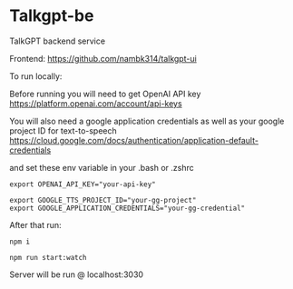 # Talkgpt-be
TalkGPT backend service

Frontend: https://github.com/nambk314/talkgpt-ui

To run locally:

Before running you will need to get OpenAI API key https://platform.openai.com/account/api-keys

You will also need a google application credentials as well as your google project ID for text-to-speech 
https://cloud.google.com/docs/authentication/application-default-credentials

and set these env variable in your .bash or .zshrc

```export OPENAI_ORG_ID="your-org"
export OPENAI_API_KEY="your-api-key"

export GOOGLE_TTS_PROJECT_ID="your-gg-project"
export GOOGLE_APPLICATION_CREDENTIALS="your-gg-credential"
```

After that run:

`npm i`

`npm run start:watch`

Server will be run @ localhost:3030
